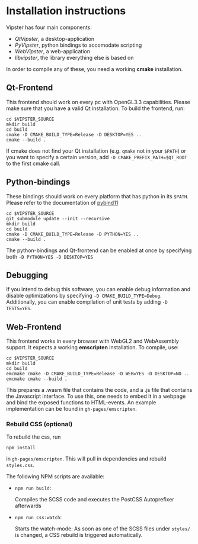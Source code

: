 # Installation instructions

Vipster has four main components:
- *QtVipster*, a desktop-application
- *PyVipster*, python bindings to accomodate scripting
- *WebVipster*, a web-application
- *libvipster*, the library everything else is based on

In order to compile any of these, you need a working **cmake** installation.

## Qt-Frontend

This frontend should work on every pc with OpenGL3.3 capabilities.
Please make sure that you have a valid Qt installation.
To build the frontend, run:

```
cd $VIPSTER_SOURCE
mkdir build
cd build
cmake -D CMAKE_BUILD_TYPE=Release -D DESKTOP=YES ..
cmake --build .
```

If cmake does not find your Qt installation (e.g. `qmake` not in your `$PATH`) or you want to specify a certain version,
add `-D CMAKE_PREFIX_PATH=$QT_ROOT` to the first cmake call.

## Python-bindings

These bindings should work on every platform that has python in its `$PATH`.
Please refer to the documentation of [pybind11](https://github.com/pybind/pybind11)

```
cd $VIPSTER_SOURCE
git submodule update --init --recursive
mkdir build
cd build
cmake -D CMAKE_BUILD_TYPE=Release -D PYTHON=YES ..
cmake --build .
```

The python-bindings and Qt-frontend can be enabled at once by specifying both `-D PYTHON=YES -D DESKTOP=YES`

## Debugging

If you intend to debug this software, you can enable debug information and disable optimizations by specifying `-D CMAKE_BUILD_TYPE=Debug`.
Additionally, you can enable compilation of unit tests by adding `-D TESTS=YES`.

## Web-Frontend

This frontend works in every browser with WebGL2 and WebAssembly support.
It expects a working **emscripten** installation.
To compile, use:
```
cd $VIPSTER_SOURCE
mkdir build
cd build
emcmake cmake -D CMAKE_BUILD_TYPE=Release -D WEB=YES -D DESKTOP=NO ..
emcmake cmake --build .
```

This prepares a .wasm file that contains the code, and a .js file that contains the Javascript interface.
To use this, one needs to embed it in a webpage and bind the exposed functions to HTML-events.
An example implementation can be found in `gh-pages/emscripten`.

### Rebuild CSS (optional)

To rebuild the css, run
```
npm install
```
in `gh-pages/emscripten`. This will pull in dependencies and rebuild `styles.css`.

The following NPM scripts are available:

* `npm run build`:

    Compiles the SCSS code and executes the PostCSS Autoprefixer afterwards

* `npm run css:watch`:

    Starts the watch-mode: As soon as one of the SCSS files under `styles/` is changed, a CSS rebuild is triggered automatically.
